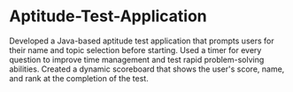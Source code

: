 # Aptitude-Test-Application
Developed a Java-based aptitude test application that prompts users for their name and topic selection before starting. Used a timer for every question to improve time management and test rapid problem-solving abilities. Created a dynamic scoreboard that shows the user's score, name, and rank at the completion of the test. 
